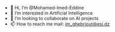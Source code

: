 - 👋 Hi, I’m @Mohamed-Imed-Eddine
- 👀 I’m interested in Artificial Intelligence
- 💞️ I’m looking to collaborate on AI projects
- 📫 How to reach me mail: im_ghebriout@esi.dz

<!---
Mohamed-Imed-Eddine/Mohamed-Imed-Eddine is a ✨ special ✨ repository because its `README.md` (this file) appears on your GitHub profile.
You can click the Preview link to take a look at your changes.
--->
